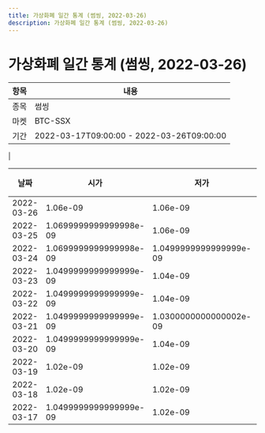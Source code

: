 ```yaml
---
title: 가상화폐 일간 통계 (썸씽, 2022-03-26)
description: 가상화폐 일간 통계 (썸씽, 2022-03-26)
---
```


가상화폐 일간 통계 (썸씽, 2022-03-26)
===

|항목|내용|
|--|--|
|종목|썸씽|
|마켓|BTC-SSX|\i|종류|일 단위 캔들|
|기간|2022-03-17T09:00:00 - 2022-03-26T09:00:00
|

|날짜|시가|저가|고가|종가|비고|
|--|--|--|--|--|--|
|2022-03-26|1.06e-09|1.06e-09|1.06e-09|1.06e-09|    |
|2022-03-25|1.0699999999999998e-09|1.06e-09|1.12e-09|1.06e-09|    |
|2022-03-24|1.0699999999999998e-09|1.0499999999999999e-09|1.0699999999999998e-09|1.0499999999999999e-09|    |
|2022-03-23|1.0499999999999999e-09|1.04e-09|1.06e-09|1.04e-09|    |
|2022-03-22|1.0499999999999999e-09|1.04e-09|1.0499999999999999e-09|1.0499999999999999e-09|    |
|2022-03-21|1.0499999999999999e-09|1.0300000000000002e-09|1.06e-09|1.06e-09|    |
|2022-03-20|1.0499999999999999e-09|1.04e-09|1.0499999999999999e-09|1.04e-09|    |
|2022-03-19|1.02e-09|1.02e-09|1.02e-09|1.02e-09|    |
|2022-03-18|1.02e-09|1.02e-09|1.02e-09|1.02e-09|    |
|2022-03-17|1.0499999999999999e-09|1.02e-09|1.0499999999999999e-09|1.04e-09|    |
